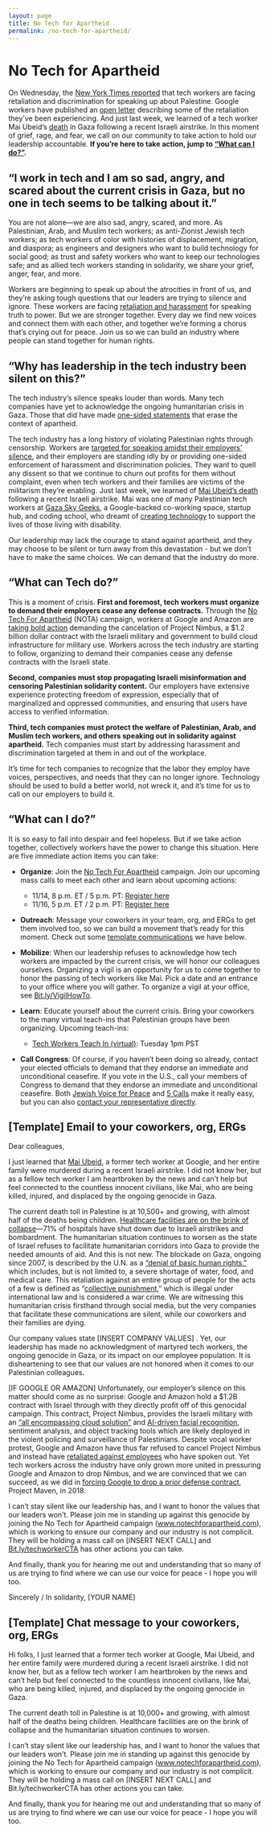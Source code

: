 ```yaml
---
layout: page
title: No Tech for Apartheid
permalink: /no-tech-for-apartheid/
---
```


# No Tech for Apartheid

On Wednesday, the [New York Times reported](https://www.nytimes.com/2023/11/08/business/israel-palestine-google-employees.html) that tech workers are facing retaliation and discrimination for speaking up about Palestine. Google workers have published an [open letter](https://medium.com/@notechforapartheid/googleopenletter-868f0c4477db) describing some of the retaliation they’ve been experiencing. And just last week, we learned of a tech worker Mai Ubeid’s [death](https://anamraheem.substack.com/p/a-delicate-small-gazelle) in Gaza following a recent Israeli airstrike. In this moment of grief, rage, and fear, we call on our community to take action to hold our leadership accountable. **If you’re here to take action, jump to [“What can I do?”](#what-can-i-do).**

## “I work in tech and I am so sad, angry, and scared about the current crisis in Gaza, but no one in tech seems to be talking about it.”

You are not alone—we are also sad, angry, scared, and more. As Palestinian, Arab, and Muslim tech workers; as anti-Zionist Jewish tech workers; as tech workers of color with histories of displacement, migration, and diaspora; as engineers and designers who want to build technology for social good; as trust and safety workers who want to keep our technologies safe; and as allied tech workers standing in solidarity, we share your grief, anger, fear, and more. 

Workers are beginning to speak up about the atrocities in front of us, and they’re asking tough questions that our leaders are trying to silence and ignore. These workers are facing [retaliation and harassment](https://medium.com/@notechforapartheid/googleopenletter-868f0c4477db) for speaking truth to power. But we are stronger together. Every day we find new voices and connect them with each other, and together we’re forming a chorus that’s crying out for peace. Join us so we can build an industry where people can stand together for human rights.

## “Why has leadership in the tech industry been silent on this?”

The tech industry’s silence speaks louder than words. Many tech companies have yet to acknowledge the ongoing humanitarian crisis in Gaza. Those that did have made [one-sided statements](https://www.calcalistech.com/ctechnews/article/bj8f1tfbt) that erase the context of apartheid.

The tech industry has a long history of violating Palestinian rights through censorship. Workers are [targeted for speaking amidst their employers’ silence](https://www.washingtonpost.com/technology/2023/10/22/google-amazon-meta-gaza-israel-contracts/), and their employers are standing idly by or providing one-sided enforcement of harassment and discrimination policies. They want to quell any dissent so that we continue to churn out profits for them without complaint, even when tech workers and their families are victims of the militarism they’re enabling. Just last week, we learned of [Mai Ubeid’s death](https://www.latimes.com/opinion/story/2023-11-07/gaza-palestine-israel-bombing-tech-sector-coders-silicon-valley) following a recent Israeli airstrike. Mai was one of many Palestinian tech workers at [Gaza Sky Geeks](https://gazaskygeeks.com/), a Google-backed co-working space, startup hub, and coding school, who dreamt of [creating technology](https://youtu.be/GSb_lgNawK0) to support the lives of those living with disability.

Our leadership may lack the courage to stand against apartheid, and they may choose to be silent or turn away from this devastation - but we don’t have to make the same choices. We can demand that the industry do more.

## “What can Tech do?”

This is a moment of crisis. **First and foremost, tech workers must organize to demand their employers cease any defense contracts.** Through the [No Tech For Apartheid](https://www.notechforapartheid.com) (NOTA) campaign, workers at Google and Amazon are [taking bold action](https://www.latimes.com/business/story/2023-08-29/google-cloud-employees-protest-israeli-military-contract) demanding the cancelation of Project Nimbus, a $1.2 billion dollar contract with the Israeli military and government to build cloud infrastructure for military use. Workers across the tech industry are starting to follow, organizing to demand their companies cease any defense contracts with the Israeli state.

**Second, companies must stop propagating Israeli misinformation and censoring Palestinian solidarity content.** Our employers have extensive experience protecting freedom of expression, especially that of marginalized and oppressed communities, and ensuring that users have access to verified information. 

**Third, tech companies must protect the welfare of Palestinian, Arab, and Muslim tech workers, and others speaking out in solidarity against apartheid.** Tech companies must start by addressing harassment and discrimination targeted at them in and out of the workplace.

It’s time for tech companies to recognize that the labor they employ have voices, perspectives, and needs that they can no longer ignore. Technology should be used to build a better world, not wreck it, and it’s time for us to call on our employers to build it.

## “What can I do?”

It is so easy to fall into despair and feel hopeless. But if we take action together, collectively workers have the power to change this situation. Here are five immediate action items you can take: 

* **Organize**: Join the [No Tech For Apartheid](https://www.notechforapartheid.com) campaign. Join our upcoming mass calls to meet each other and learn about upcoming actions: 
    * 11/14, 8 p.m. ET / 5 p.m. PT: [Register here](https://jvp-org.zoom.us/meeting/register/tZUqc-morT0jH9IuCn8LDVDlhWUquCVZFrx5#/registration)
    * 11/16, 5 p.m. ET / 2 p.m. PT: [Register here](https://jvp-org.zoom.us/meeting/register/tZEsdO2uqTotGtL1fxdK42rL5KT1lThUis_q#/registration)

* **Outreach**: Message your coworkers in your team, org, and ERGs to get them involved too, so we can build a movement that’s ready for this moment. Check out some [template communications](#template-email-to-your-coworkers-org-ergs) we have below.

* **Mobilize**: When our leadership refuses to acknowledge how tech workers are impacted by the current crisis, we will honor our colleagues ourselves. Organizing a vigil is an opportunity for us to come together to honor the passing of tech workers like Mai. Pick a date and an entrance to your office where you will gather. To organize a vigil at your office, see [Bit.ly/VigilHowTo](https://bit.ly/VigilHowTo). 

* **Learn**: Educate yourself about the current crisis. Bring your coworkers to the many virtual teach-ins that Palestinian groups have been organizing. Upcoming teach-ins: 
    * [Tech Workers Teach In (virtual)](https://us06web.zoom.us/j/86353038651?pwd=EoipHDubY5uTzFA3BIDe0du1iTAmc1.1): Tuesday 1pm PST

* **Call Congress**: Of course, if you haven’t been doing so already, contact your elected officials to demand that they endorse an immediate and unconditional ceasefire. If you vote in the U.S., call your members of Congress to demand that they endorse an immediate and unconditional ceasefire. Both [Jewish Voice for Peace](https://www.jewishvoiceforpeace.org/action-alerts/) and [5 Calls](https://5calls.org/) make it really easy, but you can also [contact your representative directly](https://www.house.gov/representatives/find-your-representative).

## [Template] Email to your coworkers, org, ERGs

Dear colleagues, 

I just learned that [Mai Ubeid](https://anamraheem.substack.com/p/a-delicate-small-gazelle), a former tech worker at Google, and her entire family were murdered during a recent Israeli airstrike. I did not know her, but as a fellow tech worker I am heartbroken by the news and can’t help but feel connected to the countless innocent civilians, like Mai, who are being killed, injured, and displaced by the ongoing genocide in Gaza. 

The current death toll in Palestine is at 10,500+ and growing, with almost half of the deaths being children. [Healthcare facilities are on the brink of collapse](https://www.ochaopt.org/content/hostilities-gaza-strip-and-israel-flash-update-28)—71% of hospitals have shut down due to Israeli airstrikes and bombardment. The humanitarian situation continues to worsen as the state of Israel refuses to facilitate humanitarian corridors into Gaza to provide the needed amounts of aid. And this is not new. The blockade on Gaza, ongoing since 2007, is described by the U.N. as a [“denial of basic human rights,”](https://www.un.org/unispal/humanitarian-situation-in-the-gaza-strip-fast-facts-ocha-factsheet/) which includes, but is not limited to, a severe shortage of water, food, and medical care. This retaliation against an entire group of people for the acts of a few is defined as “[collective punishment](https://casebook.icrc.org/a_to_z/glossary/collective-punishments),” which is illegal under international law and is considered a war crime. We are witnessing this humanitarian crisis firsthand through social media, but the very companies that facilitate these communications are silent, while our coworkers and their families are dying. 

Our company values state [INSERT COMPANY VALUES] . Yet, our leadership has made no acknowledgment of martyred tech workers, the ongoing genocide in Gaza, or its impact on our employee population.  It is disheartening to see that our values are not honored when it comes to our Palestinian colleagues. 

[IF GOOGLE OR AMAZON] Unfortunately, our employer’s silence on this matter should come as no surprise: Google and Amazon hold a $1.2B contract with Israel through with they directly profit off of this genocidal campaign. This contract, Project Nimbus, provides the Israeli military with an [“all encompassing cloud solution”](https://www.haaretz.com/israel-news/tech-news/2021-04-21/ty-article/israel-picks-google-amazon-for-official-state-cloud/0000017f-e896-dc91-a17f-fc9fd1ce0000) and [AI-driven facial recognition](https://theintercept.com/2022/07/24/google-israel-artificial-intelligence-project-nimbus/), sentiment analysis, and object tracking tools which are likely deployed in the violent policing and surveillance of Palestinians. Despite vocal worker protest, Google and Amazon have thus far refused to cancel Project Nimbus and instead have [retaliated against employees](https://www.latimes.com/business/technology/story/2022-03-15/google-project-nimbus-ariel-koren) who have spoken out. Yet tech workers across the industry have only grown more united in pressuring Google and Amazon to drop Nimbus, and we are convinced that we can succeed, as we did in [forcing Google to drop a prior defense contract](https://www.nytimes.com/2018/06/01/technology/google-pentagon-project-maven.html), Project Maven, in 2018.

I can’t stay silent like our leadership has, and I want to honor the values that our leaders won’t. Please join me in standing up against this genocide by joining the No Tech for Apartheid campaign (www.notechforapartheid.com), which is working to ensure our company and our industry is not complicit. They will be holding a mass call on [INSERT NEXT CALL] and [Bit.ly/techworkerCTA](https://bit.ly/techworkerCTA) has other actions you can take.

And finally, thank you for hearing me out and understanding that so many of us are trying to find where we can use our voice for peace - I hope you will too.

Sincerely / In solidarity, 
[YOUR NAME] 

## [Template] Chat message to your coworkers, org, ERGs

Hi folks, I just learned that a former tech worker at Google, Mai Ubeid, and her entire family were murdered during a recent Israeli airstrike. I did not know her, but as a fellow tech worker I am heartbroken by the news and can’t help but feel connected to the countless innocent civilians, like Mai, who are being killed, injured, and displaced by the ongoing genocide in Gaza. 

The current death toll in Palestine is at 10,000+ and growing, with almost half of the deaths being children. Healthcare facilities are on the brink of collapse and the humanitarian situation continues to worsen.

I can’t stay silent like our leadership has, and I want to honor the values that our leaders won’t. Please join me in standing up against this genocide by joining the No Tech for Apartheid campaign (www.notechforapartheid.com), which is working to ensure our company and our industry is not complicit. They will be holding a mass call on [INSERT NEXT CALL] and Bit.ly/techworkerCTA has other actions you can take.

And finally, thank you for hearing me out and understanding that so many of us are trying to find where we can use our voice for peace - I hope you will too.